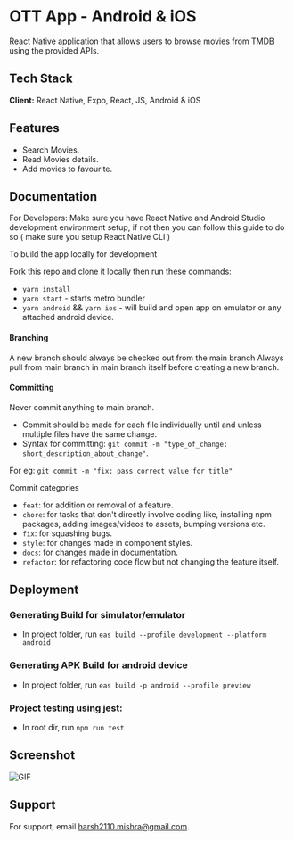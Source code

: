# OTT App - Android & iOS

React Native application that allows users to browse movies from TMDB using the provided APIs.

## Tech Stack

**Client:** React Native, Expo, React, JS, Android & iOS

## Features

- Search Movies.
- Read Movies details.
- Add movies to favourite.

## Documentation

For Developers:
Make sure you have React Native and Android Studio development environment setup, if not then you can follow this guide to do so ( make sure you setup React Native CLI )

To build the app locally for development

Fork this repo and clone it locally then run these commands:

- `yarn install`
- `yarn start` - starts metro bundler
- `yarn android` && `yarn ios` - will build and open app on emulator or any attached android device.

#### Branching

A new branch should always be checked out from the main branch
Always pull from main branch in main branch itself before creating a new branch.

#### Committing

Never commit anything to main branch.

- Commit should be made for each file individually until and unless multiple files have the same change.
- Syntax for committing: `git commit -m "type_of_change: short_description_about_change"`.

For eg: `git commit -m "fix: pass correct value for title"`

Commit categories

- `feat`: for addition or removal of a feature.
- `chore`: for tasks that don't directly involve coding like, installing npm packages, adding images/videos to assets, bumping versions etc.
- `fix`: for squashing bugs.
- `style`: for changes made in component styles.
- `docs`: for changes made in documentation.
- `refactor`: for refactoring code flow but not changing the feature itself.

## Deployment

### Generating Build for simulator/emulator

- In project folder, run `eas build --profile development --platform android`

### Generating APK Build for android device

- In project folder, run `eas build -p android --profile preview`

### Project testing using jest:

- In root dir, run `npm run test`

## Screenshot

![GIF](https://github.com/Harsh2110mishra/ott/blob/master/assets/ottRN.gif)

## Support

For support, email harsh2110.mishra@gmail.com.

